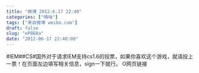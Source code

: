 ```yaml
---
title: "微博 2012.6.17 22:40"
categories: ["嘀咕"]
tags: ["来自微博 weibo.com"]
draft: false
slug: "eP8E8a"
date: "2012-06-17 22:40:00"
---
```


<p>#IEM##CS#国外对于请求IEM支持cs1.6的投票，如果你喜欢这个游戏，就请投上一票！在页面左边填写相关信息，sign一下就行。 O网页链接 ​​​​</p>
